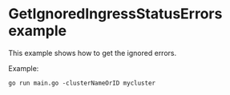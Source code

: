 # GetIgnoredIngressStatusErrors example

This example shows how to get the ignored errors.

Example: 

```
go run main.go -clusterNameOrID mycluster
```